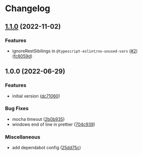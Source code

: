 # Changelog

## [1.1.0](https://github.com/ChainSafe/eslint-config/compare/v1.0.0...v1.1.0) (2022-11-02)


### Features

* ignoreRestSibilings in `@typescript-eslint/no-unused-vars` ([#2](https://github.com/ChainSafe/eslint-config/issues/2)) ([fc6059d](https://github.com/ChainSafe/eslint-config/commit/fc6059dd6cb088f55f277d63a13d373eddd1ae9e))

## 1.0.0 (2022-06-29)


### Features

* initial version ([dc71060](https://github.com/ChainSafe/shared-eslint-config/commit/dc71060d6b551bbc1dc36ea8c3a3944b883b6666))


### Bug Fixes

* mocha timeout ([2b0b935](https://github.com/ChainSafe/shared-eslint-config/commit/2b0b935dc8aa5579cafa0516b826359808e628ae))
* windows end of line in prettier ([704c939](https://github.com/ChainSafe/shared-eslint-config/commit/704c939edc059e0b194d46dbd2087e73f89a32f4))


### Miscellaneous

* add dependabot config ([25dd75c](https://github.com/ChainSafe/shared-eslint-config/commit/25dd75c739964239d98158b73a3b074bde7bb26d))
